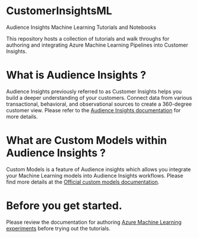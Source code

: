 # CustomerInsightsML
Audience Insights Machine Learning Tutorials and Notebooks

This repository hosts a collection of tutorials and walk throughs for authoring and integrating Azure Machine Learning Pipelines into Customer Insights.

# What is Audience Insights ?
Audience Insights previously referred to as Customer Insights helps you build a deeper understanding of your customers. Connect data from various transactional, behavioral, and observational sources to create a 360-degree customer view. Please refer to the [Audience Insights documentation](https://docs.microsoft.com/dynamics365/customer-insights/audience-insights/overview) for more details.

# What are Custom Models within Audience Insights ?
Custom Models is a feature of Audience insights which allows you integrate your Machine Learning models into Audience Insights workflows. Please find more details at the [Official custom models documentation](https://docs.microsoft.com/dynamics365/customer-insights/audience-insights/custom-models). 

# Before you get started.
Please review the documentation for authoring [Azure Machine Learning experiments](https://docs.microsoft.com/en-us/dynamics365/customer-insights/audience-insights/azure-machine-learning-experiments) before trying out the tutorials.
